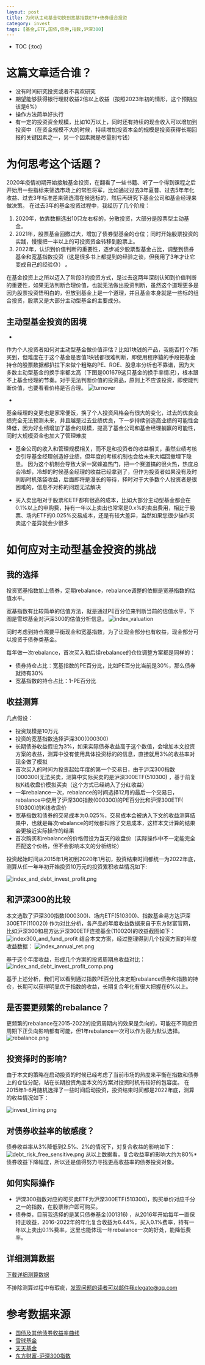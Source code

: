 ```yaml
---
layout: post
title: 为何从主动基金切换到宽基指数ETF+债券组合投资
category: invest
tags: [基金,ETF,国债,债券,指数,沪深300]
---
```

* TOC 
{:toc}

# 这篇文章适合谁？

* 没有时间研究投资或者不喜欢研究
* 期望能够获得银行理财收益2倍以上收益（按照2023年初的情形，这个预期应该是6%）
* 操作方法简单好执行
* 有一定的投资资金规模，比如10万以上，同时还有持续的现金收入可以增加到投资中（在资金规模不大的时候，持续增加投资本金的规模是投资获得长期回报的关键因素之一，另一个因素就是尽量别亏钱）

# 为何思考这个话题？

2020年疫情初期开始接触基金投资，在翻看了一些书籍、听了一个得到课程之后开始用一些指标来筛选市场上的常胜将军，比如通过过去3年夏普、过去5年年化收益、过去3年标准差来筛选潜在候选标的，然后再研究下基金公司和基金经理来做决策。
在过去3年的基金投资过程中，我经历了几个阶段：

1. 2020年，依靠数据选出10只左右标的，分散投资，大部分是股票型主动基金。
2. 2021年，股票基金回撤过大，增加了债券型基金的仓位；同时开始股票投资的实践，慢慢把一半以上的可投资资金转移到股票上。
3. 2022年，认识到价值判断的重要性，逐步减少股票型基金占比，调整到债券基金和宽基指数投资（这是很多书上都提到的经验之谈，但我用了3年才让它变成自己的经验😓）
   。

在基金投资上之所以迈入了阶段3的投资方式，是过去这两年深刻认知到价值判断的重要性，如果无法判断合理价值，也就无法做出投资判断，虽然这个道理更多是因为股票投资悟明白的，但放到基金上是一个道理，并且基金本身就是一些标的组合投资，股票又是大部分主动型基金的主要成分。

## 主动型基金投资的困境

*
作为个人投资者如何对主动型基金做价值评估？比如1块钱的产品，我能否打个7折买到，但难度在于这个基金是否值1块钱都很难判断，即使用程序猿的手段把基金持仓的股票数据都扒拉下来做个粗略的PE、ROE、股息率分析也不靠谱，因为大多数主动型基金的换手率都太高（下图是001679这只基金的换手率情况），根本跟不上基金经理的节奏。对于无法判断价值的投资品，原则上不应该投资，即使能判断价值，也要看看价格是否合理。
![turnover](../assets/images/fund_turnover.png)

*
基金经理的变更也是家常便饭，换了个人投资风格会有很大的变化，过去的优良业绩完全无法预测未来，并且越是过去业绩优良，下一步持续创造高业绩的可能性会降低，因为好业绩增加了基金的规模，提高了基金公司和基金经理躺赢的可能性，同时大规模资金也加大了管理难度

* 基金公司的收入和管理规模相关，而不是和投资者的收益相关，虽然业绩考核会引导基金经理创造好业绩，但年度的考核机制也会给未来大幅回撤埋下隐患。
  因为这个机制会导致大家一窝蜂追热门，把一个赛道搞的很火热，热度总会冷却，冷却的时候基金经理的收益已经拿到了，但作为投资者如果没有及时判断时机落袋收益，后面即将是漫长的等待，择时对于大多数个人投资者是很困难的，信息不对称的问题无法解决

* 买入卖出相对于股票和ETF都有很高的成本，比如大部分主动型基金都会在0.1%以上的申购费，持有一年以上卖出也常常是0.x%的卖出费用，相比于股票、场内ETF的0.025%交易成本，还是有较大差异，当然如果您很少操作买卖这个差异就会少很多

# 如何应对主动型基金投资的挑战

## 我的选择

投资宽基指数加上债券，定期rebalance，rebalance调整的依据是宽基指数的估值水平。

宽基指数有比较简单的估值方法，就是通过PE百分位来判断当前的估值水平，下图是雪球基金对沪深300的估值分析信息。
![index_valuation](../assets/images/index_valuation.png)

同时考虑到持仓需要平衡现金和宽基指数，为了让现金部分也有收益，现金部分可以投资于债券类基金。

每年做一次rebalance，首次买入和后续rebalance的仓位调整方案都是同样的：

* 债券持仓占比：宽基指数的PE百分比，比如PE百分比当前是30%，那么债券就持有30%
* 宽基指数的持仓占比：1-PE百分比

## 收益测算

几点假设：

* 投资规模是10万元
* 投资的宽基指数选择沪深300(000300)
* 长期债券收益假设为3%，如果实际债券收益高于这个数值，会增加本文投资方案的收益，测算中没有使用具体投资标的的信息，直接就用3%的收益率对现金做了模拟
* 首次买入的时间为投资起始年度的第一个交易日，由于沪深300指数(000300)无法买卖，测算中实际买卖的是沪深300ETF(510300)
  ，基于前复权K线收盘价模拟买卖（这个方式已经纳入了分红收益）
* 一年rebalance一次，rebalance的时间选择12月的最后一个交易日，rebalance中使用了沪深300指数(000300)的PE百分比和沪深300ETF(
  510300)的K线收盘价
* 宽基指数和债券的交易成本为0.025%，交易成本会被纳入下文的收益测算结果中，也就是每次rebalance的时候都扣除了交易成本，这样本文计算的结果会更接近实际操作的结果
* 首次购买和rebalance的价格假设为当天的收盘价（实际操作中不一定能完全匹配这个价格，但不会影响本文的分析结论）

投资起始时间从2015年1月初到2020年1月初，投资结束时间都统一为2022年底，测算从任一年年初开始投资10万元的投资累积收益情况如下:

![index_and_debt_invest_profit.png](../assets/images/index_and_debt_invest_profit.png)

## 和沪深300的比较

本文选取了沪深300指数(000300)、场内ETF(510300)、指数基金易方达沪深300ETF(110020)
作为对比分析，各产品的年度收益数据来自于东方财富官网，比如沪深300和易方达沪深300ETF连接基金(110020)的收益截图如下：
![index300_and_fund_profit](../assets/images/index300_and_fund_profit.png)
结合本文方案，经过整理得到几个投资方案的年度收益数据：
![index_annual_ret.png](../assets/images/index_annual_ret.png)

基于这个年度收益，形成几个方案的投资周期总收益对比：
![index_and_debt_invest_profit_comp.png](../assets/images/index_and_debt_invest_profit_comp.png)

基于上述分析，我们可以看到通过指数PE百分比来定期rebalance债券和指数的持仓，长期可以获得明显优于指数的收益，长期复合年化有很大把握在6%以上。

## 是否要更频繁的rebalance？

更频繁的rebalance在2015-2022的投资周期内的效果是负向的，可能在不同投资周期下正负向影响都有可能，但1年rebalance一次可以作为最为默认选择。
![rebalance.png](../assets/images/rebalance.png)

## 投资择时的影响?

由于本文的策略在启动投资的时候已经考虑了当前市场的热度来平衡在指数和债券上的仓位分配，站在长期投资角度本文的方案对投资时机有较好的包容度。
在2015年1-6月随机选择了一些时间启动投资，投资结束时间都是2022年底，测算的收益情况如下：

![invest_timing.png](../assets/images/invest_timing.png)

## 对债券收益率的敏感度？

债券收益率从3%降低到2.5%、2%的情况下，对复合收益的影响如下：
![debt_risk_free_sensitive.png](../assets/images/debt_risk_free_sensitive.png)
从以上数据看，复合收益率的影响大约为80%*债券收益下降幅度，所以还是值得努力寻找更高收益率的债券投资对象。

## 如何实际操作

* 沪深300指数对应的可买卖ETF为沪深300ETF(510300)，购买单价对应千分之一的指数，在股票账户即可购买。
* 债券类，目前我选择的是某只债券基金(001316)
  ，从2016年开始每年一直保持正收益，2016-2022年的年化复合收益为6.44%，买入0.1%费率，持有一年以上卖出0.1%费率，这里也能体现一年rebalance一次的好处，能降低费率。

## 详细测算数据

[下载详细测算数据](../assets/excel/index-debt-12m-Jan-01.xlsx)

不排除测算过程中有瑕疵，发现问题的读者可以邮件我elegate@qq.com

# 参考数据来源

* [国债及其他债券收益率曲线](https://www.cbirc.gov.cn/cn/view/pages/index/guozhai.html)
* [雪球基金](https://danjuanfunds.com/)
* [天天基金](https://fund.eastmoney.com/)
* [东方财富-沪深300指数](http://quote.eastmoney.com/zs000300.html)
